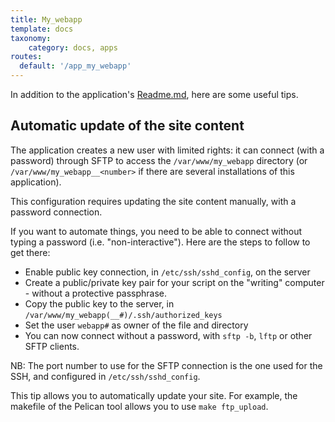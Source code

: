```yaml
---
title: My_webapp
template: docs
taxonomy:
    category: docs, apps
routes:
  default: '/app_my_webapp'
---
```


In addition to the application's [Readme.md](https://github.com/YunoHost-Apps/my_webapp_ynh/blob/testing/README.md), here are some useful tips.

## Automatic update of the site content

The application creates a new user with limited rights: it can connect (with a password) through SFTP to access the `/var/www/my_webapp` directory (or `/var/www/my_webapp__<number>` if there are several installations of this application).

This configuration requires updating the site content manually, with a password connection.

If you want to automate things, you need to be able to connect without typing a password (i.e. "non-interactive"). Here are the steps to follow to get there:
- Enable public key connection, in `/etc/ssh/sshd_config`, on the server
- Create a public/private key pair for your script on the "writing" computer - without a protective passphrase.
- Copy the public key to the server, in `/var/www/my_webapp(__#)/.ssh/authorized_keys`
- Set the user `webapp#` as owner of the file and directory
- You can now connect without a password, with `sftp -b`, `lftp` or other SFTP clients.

NB: The port number to use for the SFTP connection is the one used for the SSH, and configured in `/etc/ssh/sshd_config`.

This tip allows you to automatically update your site. For example, the makefile of the Pelican tool allows you to use `make ftp_upload`.
